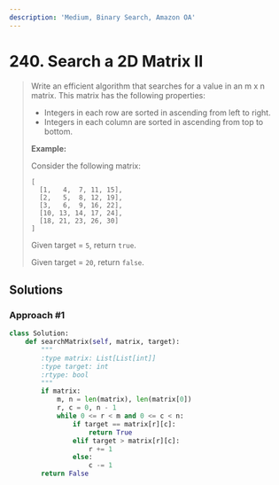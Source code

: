 ```yaml
---
description: 'Medium, Binary Search, Amazon OA'
---
```


# 240. Search a 2D Matrix II

> Write an efficient algorithm that searches for a value in an m x n matrix. This matrix has the following properties:
>
> * Integers in each row are sorted in ascending from left to right.
> * Integers in each column are sorted in ascending from top to bottom.
>
> **Example:**
>
> Consider the following matrix:
>
> ```text
> [
>   [1,   4,  7, 11, 15],
>   [2,   5,  8, 12, 19],
>   [3,   6,  9, 16, 22],
>   [10, 13, 14, 17, 24],
>   [18, 21, 23, 26, 30]
> ]
> ```
>
> Given target = `5`, return `true`.
>
> Given target = `20`, return `false`.

## Solutions

### Approach \#1

```python
class Solution:
    def searchMatrix(self, matrix, target):
        """
        :type matrix: List[List[int]]
        :type target: int
        :rtype: bool
        """
        if matrix:
            m, n = len(matrix), len(matrix[0])
            r, c = 0, n - 1
            while 0 <= r < m and 0 <= c < n:
                if target == matrix[r][c]:
                    return True
                elif target > matrix[r][c]:
                    r += 1
                else:
                    c -= 1
        return False
```

